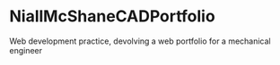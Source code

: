 # NiallMcShaneCADPortfolio
Web development practice, devolving a web portfolio for a mechanical engineer 
